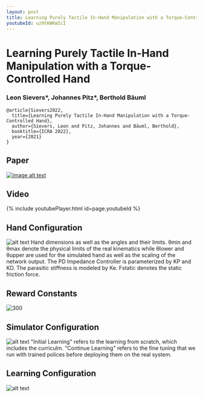```yaml
---
layout: post
title: Learning Purely Tactile In-Hand Manipulation with a Torque-Controlled Hand
youtubeId: uz9tKWKmIcI
---
```



# Learning Purely Tactile In-Hand Manipulation with a Torque-Controlled Hand
### Leon Sievers\*, Johannes Pitz\*, Berthold Bäuml

```
@article{Sievers2022,
  title={Learning Purely Tactile In-Hand Manipulation with a Torque-Controlled Hand},
  author={Sievers, Leon and Pitz, Johannes and Bäuml, Berthold},
  booktitle={ICRA 2022},
  year={2021}
}
```

## Paper

[![image alt text](resources/paper.png)](resources/2022-icra-manipulation.pdf)

## Video

{% include youtubePlayer.html id=page.youtubeId %}

## Hand Configuration

![alt text](resources/hand_size.png)
Hand dimensions as well as the angles and their limits. θmin and θmax denote the physical limits of the real kinematics while θlower and θupper are used for the simulated hand as well as the scaling of the network output. The PD Impedance Controller is parameterized by KP and KD. The parasitic stiffness is modeled by Ke. Fstatic denotes the static friction force. 

## Reward Constants

![300](resources/reward.png)


## Simulator Configuration

![alt text](resources/param_sim.png)
"Initial Learning" refers to the learning from scratch, which includes the curriculm. "Continue Learning" refers to the fine tuning that we run with trained polices before deploying them on the real system. 

## Learning Configuration

![alt text](resources/param_learn.png)
